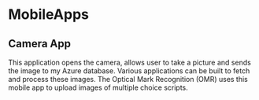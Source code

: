 # MobileApps

## Camera App

This application opens the camera, allows user to take a picture and sends the image to my Azure database. Various applications can be built to fetch and process these images. The Optical Mark Recognition (OMR) uses this mobile app to upload images of multiple choice scripts.
